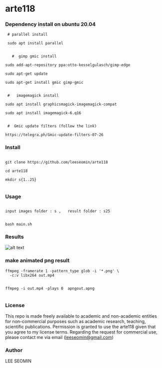 # arte118


### Dependency install on ubuntu 20.04 


```
 # parallel install
 
 sudo apt install parallel
 
 
   #  gimp gmic install

sudo add-apt-repository ppa:otto-kesselgulasch/gimp-edge

sudo apt-get update

sudo apt-get install gmic gimp-gmic


 #   imagemagick install

sudo apt install graphicsmagick-imagemagick-compat

sudo apt install imagemagick-6.q16


 #  Gmic update filters (follow the link)
 
https://telegra.ph/Gmic-update-filters-07-26

```



### Install

```

git clone https://github.com/leeseomin/arte118

cd arte118

mkdir s{1..25}


```

### Usage
```

input images folder : s ,   result folder : s25


bash main.sh

```


###  Results


![alt text](https://github.com/leeseomin/arte118/blob/main/IMG_3266x_b_sket5.png)


 
### make animated png result
```
ffmpeg -framerate 1 -pattern_type glob -i '*.png' \
  -c:v libx264 out.mp4
  
  
ffmpeg -i out.mp4 -plays 0  apngout.apng
  
```  
  
  

### License

This repo is made freely available to academic and non-academic entities for non-commercial purposes such as academic research, teaching, scientific publications. Permission is granted to use the arte118 given that you agree to my license terms. Regarding the request for commercial use, please contact me via email (leeseomin@gmail.com)



###  Author

LEE SEOMIN
